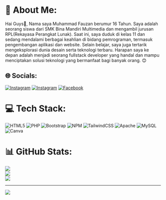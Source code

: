 # 💫 About Me:
Hai Guys👋, Nama saya Muhammad Fauzan berumur 16 Tahun. Saya adalah seorang siswa dari SMK Bina Mandiri Multimedia dan mengambil jurusan RPL(Rekayasa Perangkat Lunak). Saat ini, saya duduk di kelas 11 dan sedang mendalami berbagai keahlian di bidang pemrograman, termasuk pengembangan aplikasi dan website. Selain belajar, saya juga tertarik mengeksplorasi dunia desain serta teknologi terbaru. Harapan saya ke depan adalah menjadi seorang fullstack developer yang handal dan mampu menciptakan solusi teknologi yang bermanfaat bagi banyak orang. 😊


## 🌐 Socials:
[![Instagram](https://img.shields.io/badge/Instagram-%23E1306C.svg?logo=Instagram&logoColor=white)](https://instagram.com/zanshere) 
[![Instagram](https://img.shields.io/badge/YouTube-%23E4405F.svg?logo=YouTube&logoColor=white)](https://www.youtube.com/@ZansCode) 
[![Facebook](https://img.shields.io/badge/Facebook-%231877F2.svg?logo=Facebook&logoColor=white)](https://www.facebook.com/XhykoHere)

# 💻 Tech Stack:
![HTML5](https://img.shields.io/badge/html5-%23E34F26.svg?style=for-the-badge&logo=html5&logoColor=white) ![PHP](https://img.shields.io/badge/php-%23777BB4.svg?style=for-the-badge&logo=php&logoColor=white) ![Bootstrap](https://img.shields.io/badge/bootstrap-%238511FA.svg?style=for-the-badge&logo=bootstrap&logoColor=white) ![NPM](https://img.shields.io/badge/NPM-%23CB3837.svg?style=for-the-badge&logo=npm&logoColor=white) ![TailwindCSS](https://img.shields.io/badge/tailwindcss-%2338B2AC.svg?style=for-the-badge&logo=tailwind-css&logoColor=white) ![Apache](https://img.shields.io/badge/apache-%23D42029.svg?style=for-the-badge&logo=apache&logoColor=white) ![MySQL](https://img.shields.io/badge/mysql-4479A1.svg?style=for-the-badge&logo=mysql&logoColor=white) ![Canva](https://img.shields.io/badge/Canva-%2300C4CC.svg?style=for-the-badge&logo=Canva&logoColor=white)
# 📊 GitHub Stats:
![](https://github-readme-stats.vercel.app/api?username=zanshere&theme=dark&hide_border=false&include_all_commits=true&count_private=false)<br/>
![](https://github-readme-streak-stats.herokuapp.com/?user=zanshere&theme=dark&hide_border=false)<br/>
![](https://github-readme-stats.vercel.app/api/top-langs/?username=zanshere&theme=dark&hide_border=false&include_all_commits=true&count_private=false&layout=compact)

---
[![](https://visitcount.itsvg.in/api?id=zanshere&icon=0&color=0)](https://visitcount.itsvg.in)

<!-- Proudly created with GPRM ( https://gprm.itsvg.in ) -->
